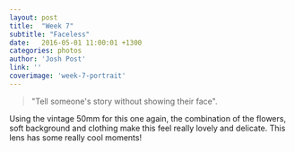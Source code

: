 ```yaml
---
layout: post
title:  "Week 7"
subtitle: "Faceless"
date:   2016-05-01 11:00:01 +1300
categories: photos
author: 'Josh Post'
link: ''
coverimage: 'week-7-portrait'
---
```


> "Tell someone's story without showing their face".


Using the vintage 50mm for this one again, the combination of the flowers, soft background and clothing make this feel really lovely and delicate. This lens has some really cool moments!